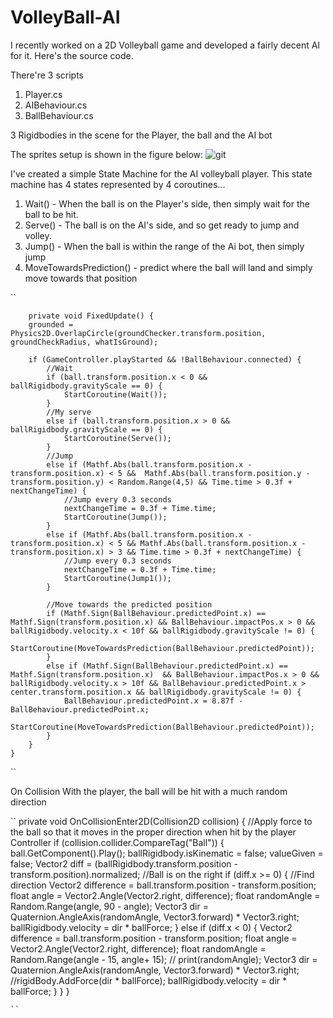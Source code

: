 # VolleyBall-AI
I recently worked on a 2D Volleyball game and developed a fairly decent AI for it. Here's the source code.

There're 3 scripts
1. Player.cs
2. AIBehaviour.cs
3. BallBehaviour.cs

3 Rigidbodies in the scene for the Player, the ball and the AI bot

The sprites setup is shown in the figure below:
![git](https://user-images.githubusercontent.com/22652777/30525123-2a5be2bc-9c1e-11e7-956d-000f1a453188.png)

I've created a simple State Machine for the AI volleyball player.
This state machine has 4 states represented by 4 coroutines...
1. Wait() - When the ball is on the Player's side, then simply wait for the ball to be hit.
2. Serve() - The ball is on the AI's side, and so get ready to jump and volley.
3. Jump() - When the ball is within the range of the Ai bot, then simply jump
4. MoveTowardsPrediction() - predict where the ball will land and simply move towards that position

``
        
        private void FixedUpdate() {
        grounded = Physics2D.OverlapCircle(groundChecker.transform.position, groundCheckRadius, whatIsGround);

        if (GameController.playStarted && !BallBehaviour.connected) {           
            //Wait
            if (ball.transform.position.x < 0 && ballRigidbody.gravityScale == 0) {
                StartCoroutine(Wait());
            }
            //My serve
            else if (ball.transform.position.x > 0 && ballRigidbody.gravityScale == 0) {
                StartCoroutine(Serve());
            }
            //Jump
            else if (Mathf.Abs(ball.transform.position.x - transform.position.x) < 5 &&  Mathf.Abs(ball.transform.position.y - transform.position.y) < Random.Range(4,5) && Time.time > 0.3f + nextChangeTime) {
                //Jump every 0.3 seconds
                nextChangeTime = 0.3f + Time.time;
                StartCoroutine(Jump());
            }
            else if (Mathf.Abs(ball.transform.position.x - transform.position.x) < 5 && Mathf.Abs(ball.transform.position.x - transform.position.x) > 3 && Time.time > 0.3f + nextChangeTime) {
                //Jump every 0.3 seconds
                nextChangeTime = 0.3f + Time.time;
                StartCoroutine(Jump1());
            }

            //Move towards the predicted position
            if (Mathf.Sign(BallBehaviour.predictedPoint.x) == Mathf.Sign(transform.position.x) && BallBehaviour.impactPos.x > 0 && ballRigidbody.velocity.x < 10f && ballRigidbody.gravityScale != 0) {
                StartCoroutine(MoveTowardsPrediction(BallBehaviour.predictedPoint));
            }
            else if (Mathf.Sign(BallBehaviour.predictedPoint.x) == Mathf.Sign(transform.position.x)  && BallBehaviour.impactPos.x > 0 && ballRigidbody.velocity.x > 10f && BallBehaviour.predictedPoint.x > center.transform.position.x && ballRigidbody.gravityScale != 0) {
                BallBehaviour.predictedPoint.x = 8.87f - BallBehaviour.predictedPoint.x;
                StartCoroutine(MoveTowardsPrediction(BallBehaviour.predictedPoint));
            }
        }
    }
``

On Collision With the player, the ball will be hit with a much random direction

``
    private void OnCollisionEnter2D(Collision2D collision) {
        //Apply force to the ball so that it moves in the proper direction when hit by the player Controller
        if (collision.collider.CompareTag("Ball")) {
            ball.GetComponent<AudioSource>().Play();
            ballRigidbody.isKinematic = false;
            valueGiven = false;
            Vector2 diff = (ballRigidbody.transform.position - transform.position).normalized;
            //Ball is on the right
            if (diff.x >= 0) {
                //Find direction
                Vector2 difference = ball.transform.position - transform.position;
                float angle = Vector2.Angle(Vector2.right, difference);
                float randomAngle = Random.Range(angle, 90 - angle);
                Vector3 dir = Quaternion.AngleAxis(randomAngle, Vector3.forward) * Vector3.right;
                ballRigidbody.velocity = dir * ballForce;
            }
            else if (diff.x < 0) {
                Vector2 difference = ball.transform.position - transform.position;
                float angle = Vector2.Angle(Vector2.right, difference);
                float randomAngle = Random.Range(angle - 15, angle+ 15);
                //  print(randomAngle);
                Vector3 dir = Quaternion.AngleAxis(randomAngle, Vector3.forward) * Vector3.right;
                //rigidBody.AddForce(dir * ballForce);
                ballRigidbody.velocity = dir * ballForce;
            }
        }
    }
    
    ``
